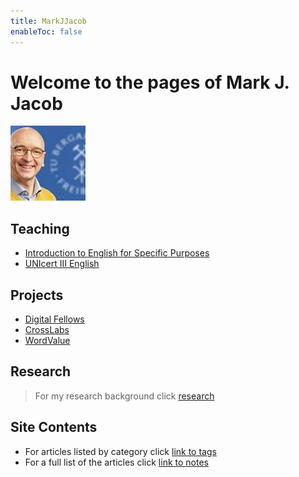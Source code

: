 ```yaml
---
title: MarkJJacob
enableToc: false
---
```

# Welcome to the pages of Mark J. Jacob
![tubaf](/notes/images/GetPersonaPhoto.jpeg)
## Teaching

- [Introduction to English for Specific Purposes](/notes/Scientific_Language.md)
- [UNIcert III English](/notes/Scientific_Communication.md)
## Projects
- [Digital Fellows](/notes/Digital_Fellows.md)
- [CrossLabs](/notes/CrossLabs.md)
- [WordValue](/notes/WordValue.md)
## Research
> For my research background click [research](https://www.researchgate.net/profile/Mark-Jacob-3)
## Site Contents
- For articles listed by category click [link to tags](/tags/)
- For a full list of the articles click [link to notes](/notes/)